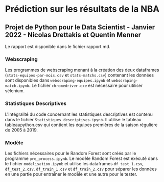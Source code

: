 # Prédiction sur les résultats de la NBA
## Projet de Python pour le Data Scientist - Janvier 2022 - Nicolas Drettakis et Quentin Menner

Le rapport est disponible dans le fichier rapport.md.
### Webscraping
Les programmes de webscraping menant à la création des deux dataframes (`stats-equipes-par-mois.csv` et `stats-matchs.csv`) contenant les données sont disponibles dans `webscraping-equipes.ipynb` et `webscraping-match.ipynb`. Le fichier `chromedriver.exe` est nécessaire pour utiliser sélenium.

### Statistiques Descriptives
L'intégralité du code concernant les statistiques descriptives est contenu dans le fichier `Statistiques descriptives.ipynb`. Il utilise le tableau tableaupython.csv qui contient les équipes premières de la saison régulière de 2005 à 2019. 

### Modèle
Les fichiers nécessaires pour le Random Forest sont créés par le programme `pre_process.ipynb`. Le modèle Random Forest est exécuté dans le fichier `modelisation.ipynb` et utilise les dataframes `df_test_1.csv`, `df_test_2.csv`, `df_train_1.csv` et `df_train_2.csv` pour séparer les données en une partie pour entraîner le modèle et une autre pour le tester.
